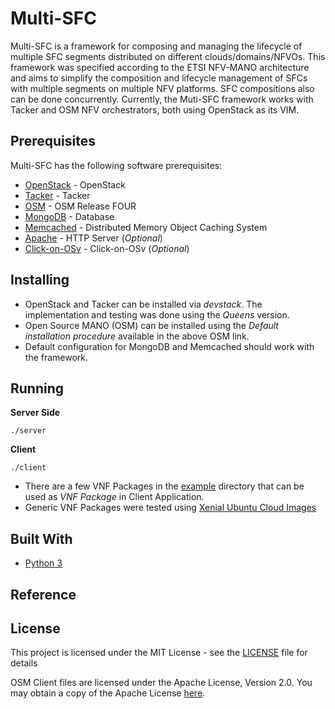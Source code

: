 # Multi-SFC

Multi-SFC is a framework for composing and managing the lifecycle of multiple SFC segments distributed on different clouds/domains/NFVOs. This framework was specified according to the ETSI NFV-MANO architecture and aims to simplify the composition and lifecycle management of SFCs with multiple segments on multiple NFV platforms. SFC compositions also can be done concurrently. Currently, the Muti-SFC framework works with Tacker and OSM NFV orchestrators, both using OpenStack as its VIM.

## Prerequisites

Multi-SFC has the following software prerequisites:

* [OpenStack](https://www.openstack.org/) - OpenStack
* [Tacker](https://wiki.openstack.org/wiki/Tacker) - Tacker
* [OSM](https://osm.etsi.org/wikipub/index.php/OSM_Release_FOUR) - OSM Release FOUR
* [MongoDB](https://www.mongodb.com/) - Database
* [Memcached](https://memcached.org/) - Distributed Memory Object Caching System
* [Apache](https://httpd.apache.org/) - HTTP Server (*Optional*)
* [Click-on-OSv](https://github.com/lmarcuzzo/click-on-osv) - Click-on-OSv (*Optional*)

## Installing

* OpenStack and Tacker can be installed via *devstack*. The implementation and testing was done using the *Queens* version.
* Open Source MANO (OSM) can be installed using the *Default installation procedure* available in the above OSM link.
* Default configuration for MongoDB and Memcached should work with the framework.

## Running

**Server Side**

```./server```

**Client**

```./client```

* There are a few VNF Packages in the [example](example) directory that can be used as *VNF Package* in Client Application.
* Generic VNF Packages were tested using [Xenial Ubuntu Cloud Images](https://cloud-images.ubuntu.com/xenial/)

## Built With

* [Python 3](https://www.python.org/)

## Reference



## License

This project is licensed under the MIT License - see the [LICENSE](LICENSE) file for details

OSM Client files are licensed under the Apache License, Version 2.0. You may obtain a copy of the Apache License [here](http://www.apache.org/licenses/LICENSE-2.0).

